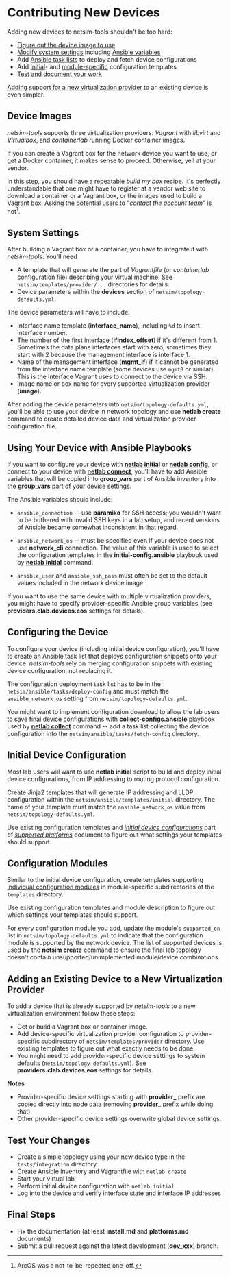 # Contributing New Devices

Adding new devices to netsim-tools shouldn't be too hard:

* [Figure out the device image to use](#device-images)
* [Modify system settings](#system-settings) including [Ansible variables](#using-your-device-with-ansible-playbooks)
* Add [Ansible task lists](#configuring-the-device) to deploy and fetch device configurations
* Add [initial](#initial-device-configuration)- and [module-specific](#configuration-modules) configuration templates
* [Test and document your work](#test-your-changes)

[Adding support for a new virtualization provider](#adding-an-existing-device-to-a-new-virtualization-provider) to an existing device is even simpler.

## Device Images

*netsim-tools* supports three virtualization providers: *Vagrant* with *libvirt* and *Virtualbox*, and *containerlab* running Docker container images. 

If you can create a Vagrant box for the network device you want to use, or get a Docker container, it makes sense to proceed. Otherwise, yell at your vendor.

In this step, you should have a repeatable *build my box* recipe. It's perfectly understandable that one might have to register at a vendor web site to download a container or a Vagrant box, or the images used to build a Vagrant box. Asking the potential users to "_contact the account team_" is not[^1].

[^1]: ArcOS was a not-to-be-repeated one-off.

## System Settings

After building a Vagrant box or a container, you have to integrate it with *netsim-tools*. You'll need

* A template that will generate the part of *Vagrantfile* (or *containerlab* configuration file) describing your virtual machine. See `netsim/templates/provider/...` directories for details.
* Device parameters within the **devices** section of `netsim/topology-defaults.yml`.

The device parameters will have to include:

* Interface name template (**interface_name**), including `%d` to insert interface number.
* The number of the first interface (**ifindex_offset**) if it's different from 1. Sometimes the data plane interfaces start with zero, sometimes they start with 2 because the management interface is interface 1.
* Name of the management interface (**mgmt_if**) if it cannot be generated from the interface name template (some devices use `mgmt0` or similar). This is the interface Vagrant uses to connect to the device via SSH.
* Image name or box name for every supported virtualization provider (**image**).

After adding the device parameters into `netsim/topology-defaults.yml`, you'll be able to use your device in network topology and use **netlab create** command to create detailed device data and virtualization provider configuration file.

## Using Your Device with Ansible Playbooks

If you want to configure your device with **[netlab initial](netlab/initial.md)** or **[netlab config](netlab/config.md)**, or connect to your device with **[netlab connect](netlab/connect.md)**, you'll have to add Ansible variables that will be copied into **group_vars** part of Ansible inventory into the **group_vars** part of your device settings.

The Ansible variables should include:

* `ansible_connection` -- use **paramiko** for SSH access; you wouldn't want to be bothered with invalid SSH keys in a lab setup, and recent versions of Ansible became somewhat inconsistent in that regard.

* `ansible_network_os` -- must be specified even if your device does not use **network_cli** connection. The value of this variable is used to select the configuration templates in the **initial-config.ansible** playbook used by **[netlab initial](netlab/initial.md)** command.

* `ansible_user` and `ansible_ssh_pass` must often be set to the default values included in the network device image.

If you want to use the same device with multiple virtualization providers, you might have to specify provider-specific Ansible group variables (see **providers.clab.devices.eos** settings for details).

## Configuring the Device

To configure your device (including initial device configuration), you'll have to create an Ansible task list that deploys configuration snippets onto your device. *netsim-tools* rely on merging configuration snippets with existing device configuration, not replacing it.

The configuration deployment task list has to be in the `netsim/ansible/tasks/deploy-config` and must match the `ansible_network_os` setting from `netsim/topology-defaults.yml`.

You might want to implement configuration download to allow the lab users to save final device configurations with **collect-configs.ansible** playbook used by **[netlab collect](netlab/collect.md)** command -- add a task list collecting the device configuration into the `netsim/ansible/tasks/fetch-config` directory.

## Initial Device Configuration

Most lab users will want to use **netlab initial** script to build and deploy initial device configurations, from IP addressing to routing protocol configuration.

Create Jinja2 templates that will generate IP addressing and LLDP configuration within the `netsim/ansible/templates/initial` directory. The name of your template must match the `ansible_network_os` value from `netsim/topology-defaults.yml`.

Use existing configuration templates and *[initial device configurations](platforms.md#initial-device-configurations)* part of *[supported platforms](platforms.md)* document to figure out what settings your templates should support.

## Configuration Modules

Similar to the initial device configuration, create templates supporting [individual configuration modules](module-reference.md) in module-specific subdirectories of the `templates` directory.

Use existing configuration templates and module description to figure out which settings your templates should support.

For every configuration module you add, update the module's `supported_on` list in `netsim/topology-defaults.yml` to indicate that the configuration module is supported by the network device. The list of supported devices is used by the **netsim create** command to ensure the final lab topology doesn't contain unsupported/unimplemented module/device combinations.

## Adding an Existing Device to a New Virtualization Provider

To add a device that is already supported by *netsim-tools* to a new virtualization environment follow these steps:

* Get or build a Vagrant box or container image.
* Add device-specific virtualization provider configuration to provider-specific subdirectory of `netsim/templates/provider` directory. Use existing templates to figure out what exactly needs to be done.
* You might need to add provider-specific device settings to system defaults (`netsim/topology-defaults.yml`). See **providers.clab.devices.eos** settings for details.

**Notes**
* Provider-specific device settings starting with **provider_** prefix are copied directly into node data (removing **provider_** prefix while doing that).
* Other provider-specific device settings overwrite global device settings.

## Test Your Changes

* Create a simple topology using your new device type in the `tests/integration` directory
* Create Ansible inventory and Vagrantfile with `netlab create`
* Start your virtual lab
* Perform initial device configuration with `netlab initial`
* Log into the device and verify interface state and interface IP addresses

## Final Steps

* Fix the documentation (at least **install.md** and **platforms.md** documents)
* Submit a pull request against the latest development (**dev_xxx**) branch.
